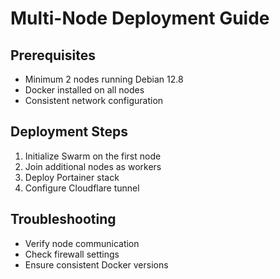 # Multi-Node Deployment Guide

## Prerequisites
- Minimum 2 nodes running Debian 12.8
- Docker installed on all nodes
- Consistent network configuration

## Deployment Steps
1. Initialize Swarm on the first node
2. Join additional nodes as workers
3. Deploy Portainer stack
4. Configure Cloudflare tunnel

## Troubleshooting
- Verify node communication
- Check firewall settings
- Ensure consistent Docker versions

